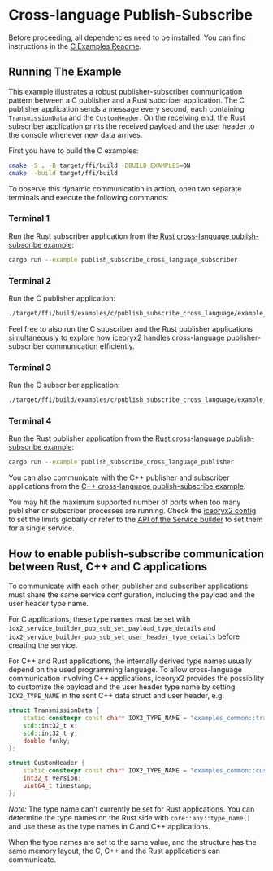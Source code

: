 # Cross-language Publish-Subscribe

Before proceeding, all dependencies need to be installed. You can find
instructions in the [C Examples Readme](../README.md).

## Running The Example

This example illustrates a robust publisher-subscriber communication pattern
between a C publisher and a Rust subcriber application. The C publisher
application sends a message every second, each containing `TransmissionData` and
the `CustomHeader`. On the receiving end, the Rust subscriber application prints
the received payload and the user header to the console whenever new data
arrives.

First you have to build the C examples:

```sh
cmake -S . -B target/ffi/build -DBUILD_EXAMPLES=ON
cmake --build target/ffi/build
```

To observe this dynamic communication in action, open two separate terminals and
execute the following commands:

### Terminal 1

Run the Rust subscriber application from the
[Rust cross-language publish-subscribe example](../../rust/publish_subscribe_cross_language):

```sh
cargo run --example publish_subscribe_cross_language_subscriber
```

### Terminal 2

Run the C publisher application:

```sh
./target/ffi/build/examples/c/publish_subscribe_cross_language/example_c_cross_language_publisher
```

Feel free to also run the C subscriber and the Rust publisher applications
simultaneously to explore how iceoryx2 handles cross-language
publisher-subscriber communication efficiently.

### Terminal 3

Run the C subscriber application:

```sh
./target/ffi/build/examples/c/publish_subscribe_cross_language/example_c_cross_language_subscriber
```

### Terminal 4

Run the Rust publisher application from the
[Rust cross-language publish-subscribe example](../../rust/publish_subscribe_cross_language):

```sh
cargo run --example publish_subscribe_cross_language_publisher
```

You can also communicate with the C++ publisher and subscriber applications from
the
[C++ cross-language publish-subscribe example](../../cxx/publish_subscribe_cross_language).

You may hit the maximum supported number of ports when too many publisher or
subscriber processes are running. Check the [iceoryx2 config](../../../config)
to set the limits globally or refer to the
[API of the Service builder](https://docs.rs/iceoryx2/latest/iceoryx2/service/index.html)
to set them for a single service.

## How to enable publish-subscribe communication between Rust, C++ and C applications

To communicate with each other, publisher and subscriber applications must share
the same service configuration, including the payload and the user header type
name.

For C applications, these type names must be set with
`iox2_service_builder_pub_sub_set_payload_type_details` and
`iox2_service_builder_pub_sub_set_user_header_type_details` before creating the
service.

For C++ and Rust applications, the internally derived type names
usually depend on the used programming language. To allow cross-language
communication involving C++ applications, iceoryx2 provides the possibility to
customize the payload and the user header type name by setting `IOX2_TYPE_NAME` in
the sent C++ data struct and user header, e.g.

```cxx
struct TransmissionData {
    static constexpr const char* IOX2_TYPE_NAME = "examples_common::transmission_data::TransmissionData";
    std::int32_t x;
    std::int32_t y;
    double funky;
};

struct CustomHeader {
    static constexpr const char* IOX2_TYPE_NAME = "examples_common::custom_header::CustomHeader";
    int32_t version;
    uint64_t timestamp;
};
```

_Note:_ The type name can't currently be set for Rust applications. You can
determine the type names on the Rust side with `core::any::type_name()` and use
these as the type names in C and C++ applications.

When the type names are set to the same value, and the structure has the same
memory layout, the C, C++ and the Rust applications can communicate.
